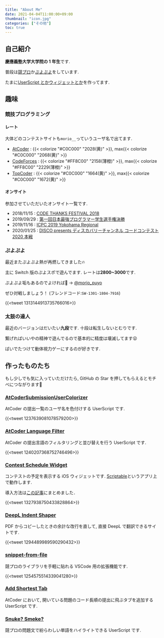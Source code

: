 ```yaml
---
title: "About Me"
date: 2021-04-04T11:00:00+09:00
thumbnail: "icon.jpg"
categories: ["その他"]
toc: true
---
```


## 自己紹介

**慶應義塾大学大学院の 1 年生**です.

普段は[競プロ](#競技プログラミング)か[ぷよぷよ](#ぷよぷよ)をしています.

たまに[UserScript とかウィジェットとか](#作ったものたち)を作ってます.

## 趣味

### 競技プログラミング

#### レート

大体どのコンテストサイトも`morio__`っていうユーザ名で出てます.

- [AtCoder](https://atcoder.jp/users/morio__) : {{< colorize "#C0C000" "2028(黄)" >}}, max{{< colorize "#C0C000" "2068(黄)" >}}
- [CodeForces](https://codeforces.com/profile/morio__) : {{< colorize "#FF8C00" "2158(薄橙)" >}}, max{{< colorize "#FF8C00" "2229(薄橙)" >}}
- [TopCoder](https://www.topcoder.com/members/morio__) : {{< colorize "#C0C000" "1664(黄)" >}}, max{{< colorize "#C0C000" "1672(黄)" >}}

#### オンサイト

参加させていただいたオンサイト一覧です.

- 2018/11/15 : [CODE THANKS FESTIVAL 2018](https://atcoder.jp/contests/code-thanks-festival-2018)
- 2019/09/29 : [第一回日本最強プログラマー学生選手権決勝](https://atcoder.jp/contests/jsc2019-final)
- 2019/11/16 : [ICPC 2019 Yokohama Regional](https://icpc.iisf.or.jp/2019-yokohama/)
- 2020/01/25 : [DISCO presents ディスカバリーチャンネル コードコンテスト 2020 本戦](https://atcoder.jp/contests/ddcc2020-final)

### ぷよぷよ

最近またぷよぷよ熱が再燃してきました:fire:

主に Switch 版のぷよスポで遊んでます. レートは**2800~3000**です.

ぷよぷよ垢もあるのでよければ:raised_hands: → [@morio_puyo](https://twitter.com/morio_puyo)

ぜひ対戦しましょう！ (フレンドコード:`SW-1301-1804-7916`)

{{<tweet 1313144913735766016>}}

### 太鼓の達人

最近のバージョンはだいたい**九段**です. 十段は転生しないとむりです.

繋げればいいやの精神で遊んでるので基本的に精度は壊滅してます:open_mouth:

ばいでたつけて動体視力ゲーにするのが好きです.

## 作ったものたち

もし少しでも気に入っていただけたら, GitHub の Star を押してもらえるとモチベにつながります:bow:

### [AtCoderSubmissionUserColorizer](https://github.com/morioprog/AtCoderSubmissionUserColorizer)

AtCoder の提出一覧のユーザ名を色付けする UserScript です.

{{<tweet 1237639081078579200>}}

### [AtCoder Language Filter](https://github.com/morioprog/AtCoderLanguageFilter)

AtCoder の提出言語のフィルタリングと並び替えを行う UserScript です.

{{<tweet 1240207368752746496>}}

### [Contest Schedule Widget](https://gist.github.com/morioprog/c2cde4738678f10e561832ea14fd181b)

コンテストの予定を表示する iOS ウィジェットです. [Scriptable](https://scriptable.app/)というアプリ上で動作します.

導入方法は[この記事](../2021/01/contest_schedule_widget/)にまとめました．

{{<tweet 1327938750433828864>}}

### [DeepL Indent Shaper](https://deepl-indent-shaper.herokuapp.com/)

PDF からコピーしたときの余計な改行を直して, 直接 DeepL で翻訳できるサイトです.

{{<tweet 1294489989590290432>}}

### [snippet-from-file](https://marketplace.visualstudio.com/items?itemName=morioprog.snippet-from-file)

競プロのライブラリを手軽に貼れる VSCode 用の拡張機能です.

{{<tweet 1254575514339041280>}}

### [Add Shortest Tab](https://greasyfork.org/ja/scripts/391692-add-shortest-tab)

AtCoder において, 開いている問題のコード長順の提出に飛ぶタブを追加する UserScript です.

### [Snuke? Smeke?](https://greasyfork.org/ja/scripts/377622-snuke-smeke)

競プロの問題文で紛らわしい単語をハイライトできる UserScript です.
